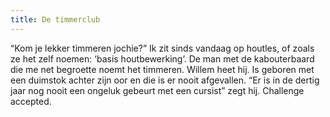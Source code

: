 ```yaml
---
title: De timmerclub
---
```

“Kom je lekker timmeren jochie?” Ik zit sinds vandaag op houtles, of zoals ze het zelf noemen: ‘basis houtbewerking’. De man met de kabouterbaard die me net begroette noemt het timmeren. Willem heet hij. Is geboren met een duimstok achter zijn oor en die is er nooit afgevallen. “Er is in de dertig jaar nog nooit een ongeluk gebeurt met een cursist” zegt hij. Challenge accepted.
